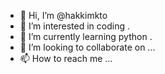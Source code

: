 - 👋 Hi, I’m @hakkimkto
- 👀 I’m interested in coding .
- 🌱 I’m currently learning python .
- 💞️ I’m looking to collaborate on ...
- 📫 How to reach me ...

<!---
hakkimkto/hakkimkto is a ✨ special ✨ repository because its `README.md` (this file) appears on your GitHub profile.
You can click the Preview link to take a look at your changes.
--->
